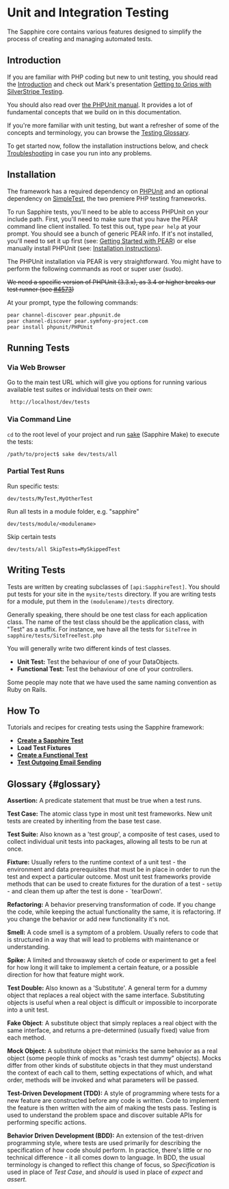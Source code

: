 # Unit and Integration Testing

The Sapphire core contains various features designed to simplify the process of creating and managing automated tests.

## Introduction

If you are familiar with PHP coding but new to unit testing, you should read the [Introduction](/topics/testing) and
check out Mark's presentation [Getting to Grips with SilverStripe
Testing](http://www.slideshare.net/maetl/getting-to-grips-with-silverstripe-testing).

You should also read over [the PHPUnit manual](http://www.phpunit.de/manual/current/en/). It provides a lot of
fundamental concepts that we build on in this documentation.

If you're more familiar with unit testing, but want a refresher of some of the concepts and terminology, you can browse
the [Testing Glossary](#glossary).

To get started now, follow the installation instructions below, and check
[Troubleshooting](/topics/testing/testing-guide-troubleshooting) in case you run into any problems.

## Installation

The framework has a required dependency on [PHPUnit](http://www.phpunit.de/) and an optional dependency on
[SimpleTest](http://simpletest.org/), the two premiere PHP testing frameworks.

To run Sapphire tests, you'll need to be able to access PHPUnit on your include path. First, you'll need to make sure
that you have the PEAR command line client installed. To test this out, type `pear help` at your prompt. You should
see a bunch of generic PEAR info. If it's not installed, you'll need to set it up first (see: [Getting Started with
PEAR](http://www.sitepoint.com/article/getting-started-with-pear/)) or else manually install PHPUnit (see: [Installation
instructions](http://www.phpunit.de/pocket_guide/3.3/en/installation.html)).

The PHPUnit installation via PEAR is very straightforward.
You might have to perform the following commands as root or super user (sudo).

<del>We need a specific version of PHPUnit (3.3.x), as 3.4 or higher breaks our test runner (see [#4573](http://open.silverstripe.com/ticket/4573))</del>

At your prompt, type the following commands:

	pear channel-discover pear.phpunit.de 
	pear channel-discover pear.symfony-project.com
	pear install phpunit/PHPUnit

## Running Tests

### Via Web Browser

Go to the main test URL which will give you options for running various available test suites or individual tests on
their own:

	 http://localhost/dev/tests

### Via Command Line

`cd` to the root level of your project and run [sake](/topics/commandline) (Sapphire Make) to execute the tests:

	/path/to/project$ sake dev/tests/all


### Partial Test Runs


Run specific tests:

	dev/tests/MyTest,MyOtherTest


Run all tests in a module folder, e.g. "sapphire"

	dev/tests/module/<modulename>


Skip certain tests

	dev/tests/all SkipTests=MySkippedTest


## Writing Tests

Tests are written by creating subclasses of `[api:SapphireTest]`.  You should put tests for your site in the
`mysite/tests` directory.  If you are writing tests for a module, put them in the `(modulename)/tests` directory.

Generally speaking, there should be one test class for each application class.  The name of the test class should be the
application class, with "Test" as a suffix.  For instance, we have all the tests for `SiteTree` in
`sapphire/tests/SiteTreeTest.php`

You will generally write two different kinds of test classes.

*  **Unit Test:** Test the behaviour of one of your DataObjects.
*  **Functional Test:** Test the behaviour of one of your controllers.

Some people may note that we have used the same naming convention as Ruby on Rails.

## How To

Tutorials and recipes for creating tests using the Sapphire framework:

*  **[Create a Sapphire Test](/topics/testing//create-sapphire-test)**
*  **Load Test Fixtures**
*  **[Create a Functional Test](/topics/testing//create-functional-test)**
*  **[Test Outgoing Email Sending](/topics/testing//test-email-sending)**

## Glossary {#glossary}

**Assertion:** A predicate statement that must be true when a test runs.

**Test Case:** The atomic class type in most unit test frameworks. New unit tests are created by inheriting from the
base test case.

**Test Suite:** Also known as a 'test group', a composite of test cases, used to collect individual unit tests into
packages, allowing all tests to be run at once.

**Fixture:** Usually refers to the runtime context of a unit test - the environment and data prerequisites that must be
in place in order to run the test and expect a particular outcome. Most unit test frameworks provide methods that can be
used to create fixtures for the duration of a test - `setUp` - and clean them up after the test is done - `tearDown'.

**Refactoring:** A behavior preserving transformation of code. If you change the code, while keeping the actual
functionality the same, it is refactoring. If you change the behavior or add new functionality it's not.

**Smell:** A code smell is a symptom of a problem. Usually refers to code that is structured in a way that will lead to
problems with maintenance or understanding.

**Spike:** A limited and throwaway sketch of code or experiment to get a feel for how long it will take to implement a
certain feature, or a possible direction for how that feature might work.

**Test Double:** Also known as a 'Substitute'. A general term for a dummy object that replaces a real object with the
same interface. Substituting objects is useful when a real object is difficult or impossible to incorporate into a unit
test.

**Fake Object**: A substitute object that simply replaces a real object with the same interface, and returns a
pre-determined (usually fixed) value from each method.

**Mock Object:** A substitute object that mimicks the same behavior as a real object (some people think of mocks as
"crash test dummy" objects). Mocks differ from other kinds of substitute objects in that they must understand the
context of each call to them, setting expectations of which, and what order, methods will be invoked and what parameters
will be passed.

**Test-Driven Development (TDD):** A style of programming where tests for a new feature are constructed before any code
is written. Code to implement the feature is then written with the aim of making the tests pass. Testing is used to
understand the problem space and discover suitable APIs for performing specific actions.

**Behavior Driven Development (BDD):** An extension of the test-driven programming style, where tests are used primarily
for describing the specification of how code should perform. In practice, there's little or no technical difference - it
all comes down to language. In BDD, the usual terminology is changed to reflect this change of focus, so *Specification*
is used in place of *Test Case*, and *should* is used in place of *expect* and *assert*.
